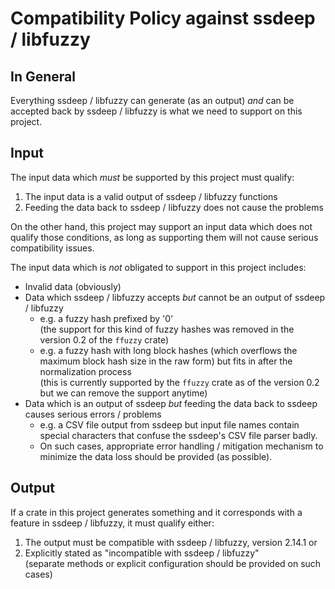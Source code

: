 # Compatibility Policy against ssdeep / libfuzzy

## In General

Everything ssdeep / libfuzzy can generate (as an output) *and* can be accepted
back by ssdeep / libfuzzy is what we need to support on this project.

## Input

The input data which *must* be supported by this project must qualify:

1.  The input data is a valid output of ssdeep / libfuzzy functions
2.  Feeding the data back to ssdeep / libfuzzy does not cause the problems

On the other hand, this project may support an input data which does not
qualify those conditions, as long as supporting them will not cause serious
compatibility issues.

The input data which is *not* obligated to support in this project includes:

*   Invalid data (obviously)
*   Data which ssdeep / libfuzzy accepts *but*
    cannot be an output of ssdeep / libfuzzy
    *   e.g. a fuzzy hash prefixed by '0'  
             (the support for this kind of fuzzy hashes was removed
              in the version 0.2 of the `ffuzzy` crate)
    *   e.g. a fuzzy hash with long block hashes
             (which overflows the maximum block hash size in the raw form) but
             fits in after the normalization process  
             (this is currently supported by the `ffuzzy` crate as of
              the version 0.2 but we can remove the support anytime)
*   Data which is an output of ssdeep *but* feeding the data
    back to ssdeep causes serious errors / problems
    *   e.g. a CSV file output from ssdeep but input file names contain special
             characters that confuse the ssdeep's CSV file parser badly.
    *   On such cases, appropriate error handling / mitigation mechanism to
        minimize the data loss should be provided (as possible).

## Output

If a crate in this project generates something and it corresponds with a feature
in ssdeep / libfuzzy, it must qualify either:

1.  The output must be compatible with ssdeep / libfuzzy, version 2.14.1 or
2.  Explicitly stated as "incompatible with ssdeep / libfuzzy"  
    (separate methods or explicit configuration should be provided on such cases)
